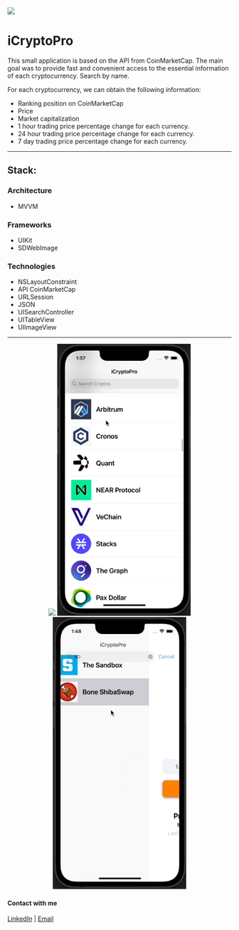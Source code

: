 <img src="https://img.shields.io/badge/Swift-UIKit-success">


# iCryptoPro
This small application is based on the API from CoinMarketCap.
The main goal was to provide fast and convenient access to the essential information of each cryptocurrency. Search by name.

For each cryptocurrency, we can obtain the following information:
- Ranking position on CoinMarketCap
- Price
- Market capitalization
- 1 hour trading price percentage change for each currency.
- 24 hour trading price percentage change for each currency.
- 7 day trading price percentage change for each currency.


---
## Stack:
### Architecture
- MVVM
### Frameworks
- UIKit
- SDWebImage
### Technologies
- NSLayoutConstraint
- API CoinMarketCap
- URLSession
- JSON
- UISearchController
- UITableView
- UIImageView


---
<p align="center">
      <img src="https://github.com/ThugiOS/iCryptoPro/blob/main/media/list.gif" width="300"> <img src="https://github.com/ThugiOS/iCryptoPro/blob/main/media/search.gif" width="300"> <img src="https://github.com/ThugiOS/iCryptoPro/blob/main/media/goCoin.gif" width="300">
</p>

#### Contact with me
[LinkedIn](https://www.linkedin.com/in/artem-swift/) | [Email](mailto:artem.ios.nikitin@gmail.com "artem.ios.nikitin@gmail.com")
